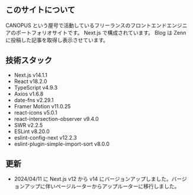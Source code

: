 ## このサイトについて

CANOPUS という屋号で活動しているフリーランスのフロントエンドエンジニアのポートフォリオサイトです。
Next.js で構成されています。
Blog は Zenn に投稿した記事を取得し表示させています。

## 技術スタック

- Next.js v14.1.1
- React v18.2.0
- TypeScript v4.9.3
- Axios v1.6.8
- date-fns v2.29.1
- Framer Motion v11.0.25
- react-icons v5.0.1
- react-intersection-observer v9.4.0
- SWR v2.2.5
- ESLint v8.20.0
- eslint-config-next v12.2.3
- eslint-plugin-simple-import-sort v8.0.0

## 更新

- 2024/04/11 に Next.js v12 から v14 にバージョンアップしました。バージョンアップに伴いページルーターからアップルーターに移行しました。
